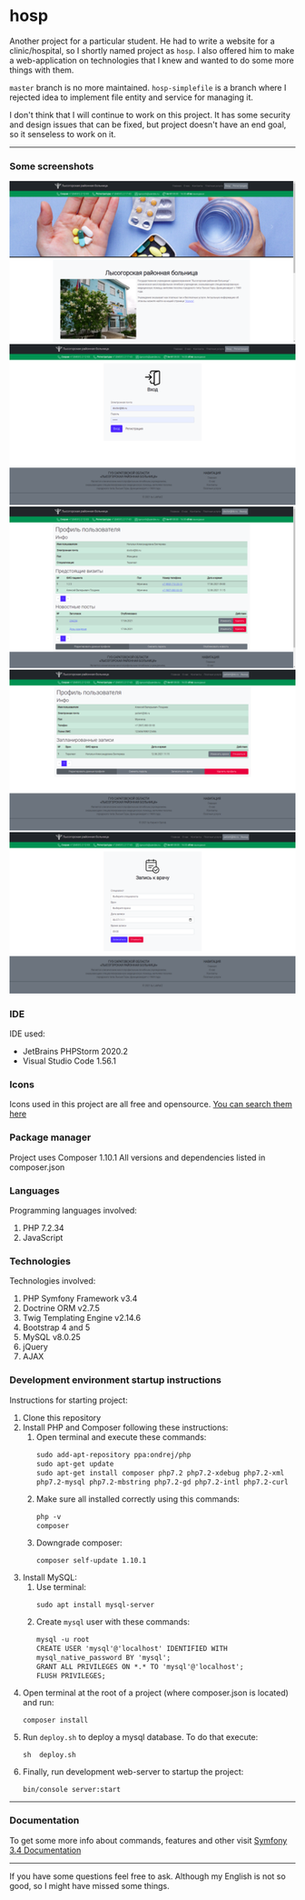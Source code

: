# hosp

Another project for a particular student. He had to write a website for a clinic/hospital, so I shortly named project as `hosp`.
I also offered him to make a web-application on technologies that I knew and wanted to do some more things with them.

`master` branch is no more maintained. `hosp-simplefile` is a branch where I rejected idea to implement file entity and service for managing it.

I don't think that I will continue to work on this project. It has some security and design issues that can be fixed, but project doesn't have an end goal, so it senseless to work on it.

- - -

### Some screenshots
![Screenshot1](.github/scr1.png)
![Screenshot2](.github/scr2.png)
![Screenshot3](.github/scr3.png)
![Screenshot4](.github/scr4.png)
![Screenshot5](.github/scr5.png)

### IDE
IDE used:
* JetBrains PHPStorm 2020.2
* Visual Studio Code 1.56.1

### Icons
Icons used in this project are all free and opensource.
[You can search them here](https://www.flaticon.com)

### Package manager
Project uses Composer 1.10.1
All versions and dependencies listed in composer.json

### Languages
Programming languages involved:
1. PHP 7.2.34
1. JavaScript

### Technologies
Technologies involved:
1. PHP Symfony Framework v3.4
1. Doctrine ORM v2.7.5
1. Twig Templating Engine v2.14.6
1. Bootstrap 4 and 5
1. MySQL v8.0.25
1. jQuery 
1. AJAX

### Development environment startup instructions
Instructions for starting project:
1. Clone this repository
1. Install PHP and Composer following these instructions:  
    1. Open terminal and execute these commands:
        ```
        sudo add-apt-repository ppa:ondrej/php
        sudo apt-get update
        sudo apt-get install composer php7.2 php7.2-xdebug php7.2-xml php7.2-mysql php7.2-mbstring php7.2-gd php7.2-intl php7.2-curl
        ```
    1. Make sure all installed correctly using this commands:
        ```
        php -v
        composer
        ```
    1. Downgrade composer:
        ```
        composer self-update 1.10.1
        ```
1. Install MySQL:
    1. Use terminal:
        ```
        sudo apt install mysql-server
        ```
    1. Create `mysql` user with these commands:
        ```
        mysql -u root
        CREATE USER 'mysql'@'localhost' IDENTIFIED WITH mysql_native_password BY 'mysql';
        GRANT ALL PRIVILEGES ON *.* TO 'mysql'@'localhost';
        FLUSH PRIVILEGES;
        ```
1. Open terminal at the root of a project (where composer.json is located) and run:
    ```
    composer install
    ```
1. Run `deploy.sh` to deploy a mysql database. To do that execute:
    ```
    sh  deploy.sh
    ```
1. Finally, run development web-server to startup the project:
    ```
    bin/console server:start
    ```

- - -

### Documentation
To get some more info about commands, features and other visit [Symfony 3.4 Documentation](https://symfony.com/doc/3.4/index.html)

- - -

If you have some questions feel free to ask. Although my English is not so good, so I might have missed some things.
